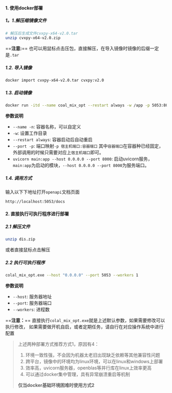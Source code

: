 
#### 1. 使用docker部署

##### 1。1.解压缩镜像文件

```bash
# 解压后生成文件cvxpy-x64-v2.0.tar
unzip cvxpy-x64-v2.0.zip
```
==**注意:**== 也可以用鼠标点击压包，直接解压，在导入镜像时镜像的后缀一定是`.tar`


##### 1.2. 导入镜像

```bash
docker import cvxpy-x64-v2.0.tar cvxpy:v2.0
```

##### 1.3. 启动镜像

```bash
docker run -itd --name coal_mix_opt --restart always -w /app -p 5053:8000 cvxpy-x64:v2.0 uvicorn main:app --host 0.0.0.0 --port 8000
```

**参数说明**
- `--name -n`: 容器名称，可以自定义
- `-w`:  设置工作目录
- `--restart always`: 容器启动后自动重启
- `--port -p`: 端口映射`-p 宿主机端口:容器端口` 其中`容器端口`在容器种已经固定，外部调用的时候只需要对应上`宿主机端口`即可。
- `uvicorn main:app --host 0.0.0.0 --port 8000`: 启动uvicorn服务，`main:app`为启动的模块，`--host 0.0.0.0 --port 8000`为服务端口。

##### 1.4. 调用方式

输入以下下地址打开`openapi`文档页面
```bash
http://localhost:5053/docs
```

#### 2. 直接执行可执行程序进行部署
##### 2.1 解压文件
```bash
unzip dis.zip
```
或者直接鼠标点击解压

##### 2.2 执行可执行程序
```bash
colal_mix_opt.exe --host "0.0.0.0" --port 5053 --workers 1
```
**参数说明**
- `--host`: 服务器地址
- `--port`: 服务器端口
- `--workers`: 进程数

==**注意：**== 直接执行`colal_mix_opt.exe`就是上述默认参数，如果需要修改可以执行修改， 如果需要做开机自启，或者定期任务，请自行在对应操作系统中进行配置


> 上述两种部署方式推荐方式1，原因有4：
> 1. 环境一致性强，不会因为机器太老旧出现缺乏依赖等其他兼容性问题
> 2. 跨平台，镜像中的环境均为linux环境，可以在linux和windows上部署
> 3. 效率高，uvicorn服务器，openblas等并行库在linux上效率更高
> 4. 可以通过docker集中管理，具有异常崩溃重启等机制
> 
> **仅当docker基础环境困难时使用方式2**
